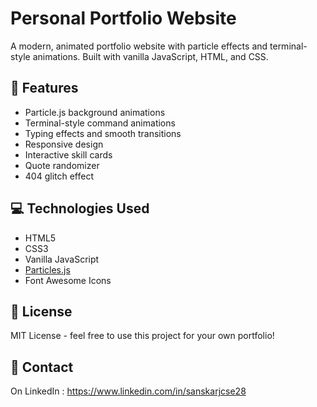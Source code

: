 # Personal Portfolio Website

A modern, animated portfolio website with particle effects and terminal-style animations. Built with vanilla JavaScript, HTML, and CSS.

## 🌟 Features

- Particle.js background animations
- Terminal-style command animations
- Typing effects and smooth transitions
- Responsive design
- Interactive skill cards
- Quote randomizer
- 404 glitch effect

## 💻 Technologies Used

- HTML5
- CSS3
- Vanilla JavaScript
- [Particles.js](https://vincentgarreau.com/particles.js/)
- Font Awesome Icons

## 📝 License

MIT License - feel free to use this project for your own portfolio!

## 📧 Contact
On LinkedIn : https://www.linkedin.com/in/sanskarjcse28
